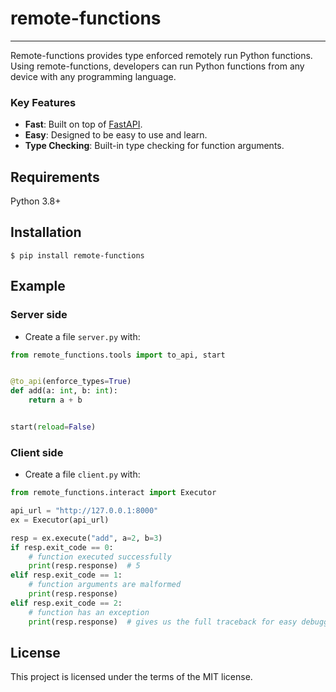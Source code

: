 # remote-functions

---
Remote-functions provides type enforced remotely run Python functions. Using remote-functions,
developers can run Python functions from any device with any programming language.


### Key Features
* **Fast**: Built on top of [FastAPI](https://github.com/tiangolo/fastapi).
* **Easy**: Designed to be easy to use and learn.
* **Type Checking**: Built-in type checking for function arguments.


## Requirements

Python 3.8+

## Installation

<div class="termy">

```console
$ pip install remote-functions
```

</div>

## Example

### Server side

* Create a file `server.py` with:

```Python
from remote_functions.tools import to_api, start


@to_api(enforce_types=True)
def add(a: int, b: int):
    return a + b


start(reload=False)

```


### Client side

* Create a file `client.py` with:

```Python
from remote_functions.interact import Executor

api_url = "http://127.0.0.1:8000"
ex = Executor(api_url)

resp = ex.execute("add", a=2, b=3)
if resp.exit_code == 0:
    # function executed successfully
    print(resp.response)  # 5
elif resp.exit_code == 1:
    # function arguments are malformed
    print(resp.response)
elif resp.exit_code == 2:
    # function has an exception
    print(resp.response)  # gives us the full traceback for easy debugging

```


## License

This project is licensed under the terms of the MIT license.